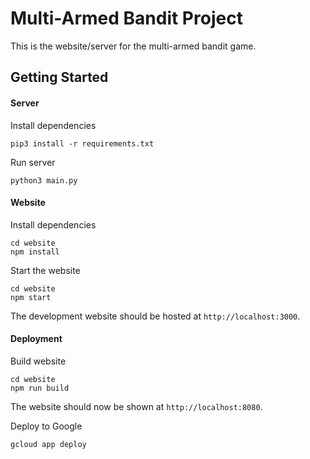 # Multi-Armed Bandit Project

This is the website/server for the multi-armed bandit game.

## Getting Started

#### Server

Install dependencies

```
pip3 install -r requirements.txt
```

Run server

```
python3 main.py
```

#### Website

Install dependencies

```
cd website
npm install
```

Start the website

```
cd website
npm start
```

The development website should be hosted at `http://localhost:3000`.

#### Deployment

Build website

```
cd website
npm run build
```

The website should now be shown at `http://localhost:8080`.

Deploy to Google

```
gcloud app deploy
```
